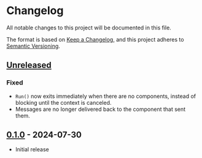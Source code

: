 # Changelog

All notable changes to this project will be documented in this file.

The format is based on [Keep a Changelog], and this project adheres to
[Semantic Versioning].

<!-- references -->

[Keep a Changelog]: https://keepachangelog.com/en/1.0.0/
[Semantic Versioning]: https://semver.org/spec/v2.0.0.html

## [Unreleased]

### Fixed

- `Run()` now exits immediately when there are no components, instead of
  blocking until the context is canceled.
- Messages are no longer delivered back to the component that sent them.

## [0.1.0] - 2024-07-30

- Initial release

<!-- references -->

[Unreleased]: https://github.com/dogmatiq/minibus
[0.1.0]: https://github.com/dogmatiq/minibus/releases/tag/v0.1.0

<!-- version template
## [0.0.1] - YYYY-MM-DD

### Added
### Changed
### Deprecated
### Removed
### Fixed
### Security
-->
